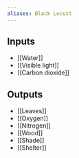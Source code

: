 ```yaml
---
aliases: Black Locust
---
```

## Inputs
- [[Water]]
- [[Visible light]]
- [[Carbon dioxide]]
## Outputs
- [[Leaves]]
- [[Oxygen]]
- [[Nitrogen]]
- [[Wood]]
- [[Shade]]
- [[Shelter]]